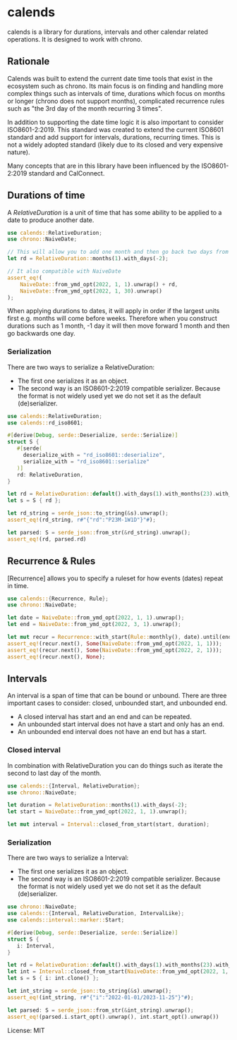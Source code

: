 # calends

calends is a library for durations, intervals and other calendar related operations. It is
designed to work with chrono.

## Rationale

Calends was built to extend the current date time tools that exist in the ecosystem such as
chrono. Its main focus is on finding and handling more complex things such as intervals of
time, durations which focus on months or longer (chrono does not support months),
complicated recurrence rules such as "the 3rd day of the month recurring 3 times".

In addition to supporting the date time logic it is also important to consider ISO8601-2:2019.
This standard was created to extend the current ISO8601 standard and add support for intervals,
durations, recurring times. This is not a widely adopted standard (likely due to its closed and
very expensive nature).

Many concepts that are in this library have been influenced by the ISO8601-2:2019 standard and
CalConnect.

## Durations of time

A *RelativeDuration* is a unit of time that has some ability to be applied to a date to produce another
date.

```rust
use calends::RelativeDuration;
use chrono::NaiveDate;

// This will allow you to add one month and then go back two days from the added month
let rd = RelativeDuration::months(1).with_days(-2);

// It also compatible with NaiveDate
assert_eq!(
    NaiveDate::from_ymd_opt(2022, 1, 1).unwrap() + rd,
    NaiveDate::from_ymd_opt(2022, 1, 30).unwrap()
);
```

When applying durations to dates, it will apply in order if the largest units first e.g.
months will come before weeks. Therefore when you construct durations such as 1 month, -1 day
it will then move forward 1 month and then go backwards one day.

### Serialization

There are two ways to serialize a RelativeDuration:
- The first one serializes it as an object.
- The second way is an ISO8601-2:2019 compatible serializer. Because the format is not
widely used yet we do not set it as the default (de)serializer.

```rust
use calends::RelativeDuration;
use calends::rd_iso8601;

#[derive(Debug, serde::Deserialize, serde::Serialize)]
struct S {
   #[serde(
     deserialize_with = "rd_iso8601::deserialize",
     serialize_with = "rd_iso8601::serialize"
   )]
   rd: RelativeDuration,
}

let rd = RelativeDuration::default().with_days(1).with_months(23).with_weeks(-1);
let s = S { rd };

let rd_string = serde_json::to_string(&s).unwrap();
assert_eq!(rd_string, r#"{"rd":"P23M-1W1D"}"#);

let parsed: S = serde_json::from_str(&rd_string).unwrap();
assert_eq!(rd, parsed.rd)
```

## Recurrence & Rules

[Recurrence] allows you to specify a ruleset for how events (dates) repeat in time.

```rust
use calends::{Recurrence, Rule};
use chrono::NaiveDate;

let date = NaiveDate::from_ymd_opt(2022, 1, 1).unwrap();
let end = NaiveDate::from_ymd_opt(2022, 3, 1).unwrap();

let mut recur = Recurrence::with_start(Rule::monthly(), date).until(end);
assert_eq!(recur.next(), Some(NaiveDate::from_ymd_opt(2022, 1, 1)));
assert_eq!(recur.next(), Some(NaiveDate::from_ymd_opt(2022, 2, 1)));
assert_eq!(recur.next(), None);
```

## Intervals

An interval is a span of time that can be bound or unbound. There are three important cases to
consider: closed, unbounded start, and unbounded end.

- A closed interval has start and an end and can be repeated.
- An unbounded start interval does not have a start and only has an end.
- An unbounded end interval does not have an end but has a start.

### Closed interval

In combination with RelativeDuration you can do things such as iterate the second to last day
of the month.

```rust
use calends::{Interval, RelativeDuration};
use chrono::NaiveDate;

let duration = RelativeDuration::months(1).with_days(-2);
let start = NaiveDate::from_ymd_opt(2022, 1, 1).unwrap();

let mut interval = Interval::closed_from_start(start, duration);
```

### Serialization

There are two ways to serialize a Interval:
- The first one serializes it as an object.
- The second way is an ISO8601-2:2019 compatible serializer. Because the format is not
widely used yet we do not set it as the default (de)serializer.

```rust
use chrono::NaiveDate;
use calends::{Interval, RelativeDuration, IntervalLike};
use calends::interval::marker::Start;

#[derive(Debug, serde::Deserialize, serde::Serialize)]
struct S {
   i: Interval,
}

let rd = RelativeDuration::default().with_days(1).with_months(23).with_weeks(-1);
let int = Interval::closed_from_start(NaiveDate::from_ymd_opt(2022, 1, 1).unwrap(), rd);
let s = S { i: int.clone() };

let int_string = serde_json::to_string(&s).unwrap();
assert_eq!(int_string, r#"{"i":"2022-01-01/2023-11-25"}"#);

let parsed: S = serde_json::from_str(&int_string).unwrap();
assert_eq!(parsed.i.start_opt().unwrap(), int.start_opt().unwrap())
```

License: MIT

